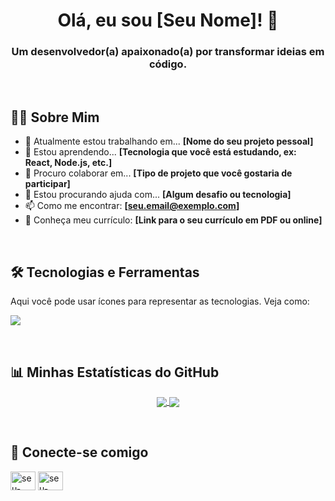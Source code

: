 <h1 align="center">Olá, eu sou [Seu Nome]! 👋</h1>
<h3 align="center">Um desenvolvedor(a) apaixonado(a) por transformar ideias em código.</h3>

<br>

## 👨‍💻 Sobre Mim

- 🔭 Atualmente estou trabalhando em... **[Nome do seu projeto pessoal]**
- 🌱 Estou aprendendo... **[Tecnologia que você está estudando, ex: React, Node.js, etc.]**
- 👯 Procuro colaborar em... **[Tipo de projeto que você gostaria de participar]**
- 🤔 Estou procurando ajuda com... **[Algum desafio ou tecnologia]**
- 📫 Como me encontrar: **[seu.email@exemplo.com]**
- 📄 Conheça meu currículo: **[Link para o seu currículo em PDF ou online]**

<br>

## 🛠️ Tecnologias e Ferramentas

Aqui você pode usar ícones para representar as tecnologias. Veja como:

<p align="left">
  <a href="https://skillicons.dev">
    <img src="https://skillicons.dev/icons?i=js,ts,react,nodejs,express,mongodb,git,vscode,figma" />
  </a>
</p>

<br>

## 📊 Minhas Estatísticas do GitHub

<p align="center">
  <a href="https://github.com/anuraghazra/github-readme-stats">
    <img align="center" src="https://github-readme-stats.vercel.app/api?username=seu-usuario&show_icons=true&theme=dracula&include_all_commits=true&count_private=true"/>
  </a>
  <a href="https://github.com/anuraghazra/convoychat">
    <img align="center" src="https://github-readme-stats.vercel.app/api/top-langs/?username=seu-usuario&layout=compact&langs_count=8&theme=dracula"/>
  </a>
</p>

<br>

## 🔗 Conecte-se comigo

<p align="left">
<a href="https://linkedin.com/in/seu-linkedin" target="blank"><img align="center" src="https://raw.githubusercontent.com/rahuldkjain/github-profile-readme-generator/master/src/images/icons/Social/linked-in-alt.svg" alt="seu-linkedin" height="30" width="40" /></a>
<a href="https://instagram.com/seu-instagram" target="blank"><img align="center" src="https://raw.githubusercontent.com/rahuldkjain/github-profile-readme-generator/master/src/images/icons/Social/instagram.svg" alt="seu-instagram" height="30" width="40" /></a>
</p>
